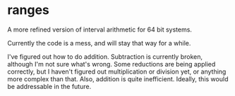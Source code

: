 # ranges
A more refined version of interval arithmetic for 64 bit systems.

Currently the code is a mess, and will stay that way for a while.

I've figured out how to do addition. Subtraction is currently broken, although I'm not sure what's wrong. Some reductions are being applied correctly, but I haven't figured out multiplication or division yet, or anything more complex than that. Also, addition is quite inefficient. Ideally, this would be addressable in the future.
